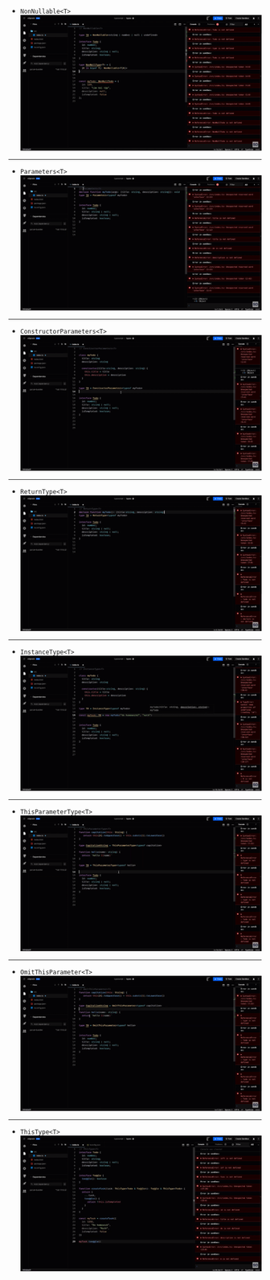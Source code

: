 - `NonNullable<T>`
  ![img.png](img.png)

---

- `Parameters<T>`
  ![img_1.png](img_1.png)

---

- `ConstructorParameters<T>`
  ![img_2.png](img_2.png)

---

- `ReturnType<T>`
  ![img_3.png](img_3.png)

---

- `InstanceType<T>`
  ![img_4.png](img_4.png)

---

- `ThisParameterType<T>`
  ![img_5.png](img_5.png)

---

- `OmitThisParameter<T>`
  ![img_6.png](img_6.png)

---

- `ThisType<T>`
  ![img_7.png](img_7.png)